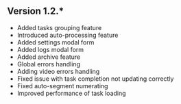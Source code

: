 ## Version 1.2.*

* Added tasks grouping feature
* Introduced auto-processing feature
* Added settings modal form
* Added logs modal form
* Added archive feature
* Global errors handling
* Adding video errors handling
* Fixed issue with task completion not updating correctly
* Fixed auto-segment numerating
* Improved performance of task loading